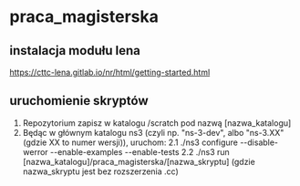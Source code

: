 # praca_magisterska

## instalacja modułu lena 
https://cttc-lena.gitlab.io/nr/html/getting-started.html

## uruchomienie skryptów
1. Repozytorium zapisz w katalogu /scratch pod nazwą [nazwa_katalogu]
2. Będąc w głównym katalogu ns3 (czyli np. "ns-3-dev", albo "ns-3.XX" (gdzie XX to numer wersji)), uruchom:
   2.1 ./ns3 configure --disable-werror --enable-examples --enable-tests
   2.2 ./ns3 run [nazwa_katalogu]/praca_magisterska/[nazwa_skryptu]
       (gdzie nazwa_skryptu jest bez rozszerzenia .cc)